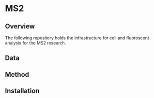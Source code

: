 # MS2

## Overview
The following repository holds the infrastructure for cell and fluoroscent analysis for the MS2 research.

## Data

## Method

## Installation